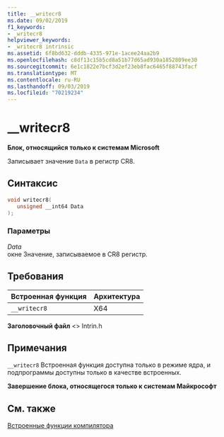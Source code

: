 ```yaml
---
title: __writecr8
ms.date: 09/02/2019
f1_keywords:
- _writecr8
helpviewer_keywords:
- _writecr8 intrinsic
ms.assetid: 6f8bd632-dddb-4335-971e-1acee24aa2b9
ms.openlocfilehash: c8df13c15b5cd8a51b77d65ad930a1852809ee30
ms.sourcegitcommit: 6e1c1822e7bcf3d2ef23eb8fac6465f88743facf
ms.translationtype: MT
ms.contentlocale: ru-RU
ms.lasthandoff: 09/03/2019
ms.locfileid: "70219234"
---
```

# <a name="__writecr8"></a>__writecr8

**Блок, относящийся только к системам Microsoft**

Записывает значение `Data` в регистр CR8.

## <a name="syntax"></a>Синтаксис

```C
void writecr8(
   unsigned __int64 Data
);
```

### <a name="parameters"></a>Параметры

*Data*\
окне Значение, записываемое в CR8 регистр.

## <a name="requirements"></a>Требования

|Встроенная функция|Архитектура|
|---------------|------------------|
|`__writecr8`|X64|

**Заголовочный файл** \<> Intrin.h

## <a name="remarks"></a>Примечания

`__writecr8` Встроенная функция доступна только в режиме ядра, и подпрограммы доступны только в качестве встроенных.

**Завершение блока, относящегося только к системам Майкрософт**

## <a name="see-also"></a>См. также

[Встроенные функции компилятора](../intrinsics/compiler-intrinsics.md)
